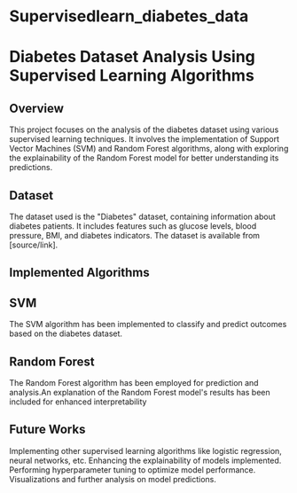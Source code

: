 # Supervisedlearn_diabetes_data
# Diabetes Dataset Analysis Using Supervised Learning Algorithms

## Overview
This project focuses on the analysis of the diabetes dataset using various supervised learning techniques. It involves the implementation of Support Vector Machines (SVM) and Random Forest algorithms, along with exploring the explainability of the Random Forest model for better understanding its predictions.

## Dataset
The dataset used is the "Diabetes" dataset, containing information about diabetes patients. It includes features such as glucose levels, blood pressure, BMI, and diabetes indicators. The dataset is available from [source/link].

## Implemented Algorithms
## SVM
The SVM algorithm has been implemented to classify and predict outcomes based on the diabetes dataset.
## Random Forest
The Random Forest algorithm has been employed for prediction and analysis.An explanation of the Random Forest model's results has been included for enhanced interpretability

## Future Works
Implementing other supervised learning algorithms like logistic regression, neural networks, etc.
Enhancing the explainability of models implemented.
Performing hyperparameter tuning to optimize model performance.
Visualizations and further analysis on model predictions.
